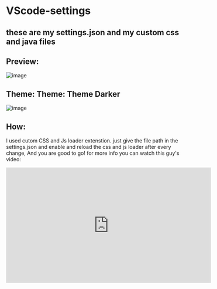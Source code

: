 # VScode-settings
## these are my settings.json and my custom css and java files

## Preview:
![image](https://github.com/user-attachments/assets/7421d297-b537-4577-a2a9-8e7aa2ddfe4f)

## Theme: Theme: Theme Darker

![image](https://github.com/user-attachments/assets/d3528caf-e3fa-4fd4-be74-de9ca9bfd7f2)

## How:
I used cutom CSS and Js loader extenstion. just give the file path in the settings.json and enable and reload the css and js loader after every change, And you are good to go!
for more info you can watch this guy's video:
<iframe width="560" height="315" src="https://www.youtube.com/embed/9_I0bySQoCs?si=jFJ9JKfis2t6RGa4" 
title="YouTube video player" frameborder="0" 
allow="accelerometer; autoplay; clipboard-write; encrypted-media; gyroscope; picture-in-picture; web-share" 
referrerpolicy="strict-origin-when-cross-origin" allowfullscreen>
</iframe>
